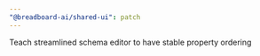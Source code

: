 ```yaml
---
"@breadboard-ai/shared-ui": patch
---
```


Teach streamlined schema editor to have stable property ordering
